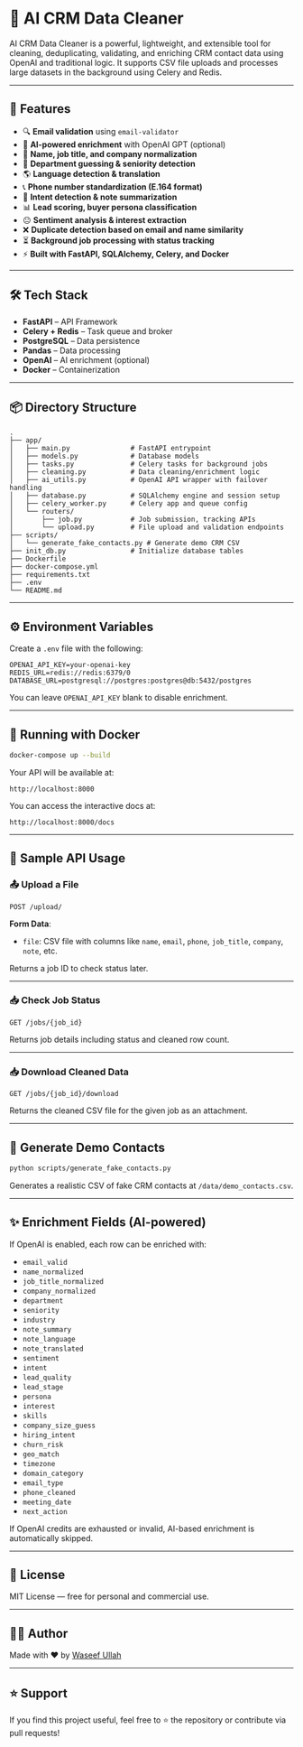 # 🤖 AI CRM Data Cleaner

AI CRM Data Cleaner is a powerful, lightweight, and extensible tool for cleaning, deduplicating, validating, and enriching CRM contact data using OpenAI and traditional logic. It supports CSV file uploads and processes large datasets in the background using Celery and Redis.

---

## 🚀 Features

- 🔍 **Email validation** using `email-validator`
- 🧠 **AI-powered enrichment** with OpenAI GPT (optional)
- 🧹 **Name, job title, and company normalization**
- 🏢 **Department guessing & seniority detection**
- 🌎 **Language detection & translation**
- 📞 **Phone number standardization (E.164 format)**
- 🧠 **Intent detection & note summarization**
- 📊 **Lead scoring, buyer persona classification**
- 😐 **Sentiment analysis & interest extraction**
- ❌ **Duplicate detection based on email and name similarity**
- ⏳ **Background job processing with status tracking**
- ⚡ **Built with FastAPI, SQLAlchemy, Celery, and Docker**

---

## 🛠 Tech Stack

- **FastAPI** – API Framework  
- **Celery + Redis** – Task queue and broker  
- **PostgreSQL** – Data persistence  
- **Pandas** – Data processing  
- **OpenAI** – AI enrichment (optional)  
- **Docker** – Containerization  

---

## 📦 Directory Structure

```
.
├── app/
│   ├── main.py               # FastAPI entrypoint
│   ├── models.py             # Database models
│   ├── tasks.py              # Celery tasks for background jobs
│   ├── cleaning.py           # Data cleaning/enrichment logic
│   ├── ai_utils.py           # OpenAI API wrapper with failover handling
│   ├── database.py           # SQLAlchemy engine and session setup
│   ├── celery_worker.py      # Celery app and queue config
│   └── routers/
│       ├── job.py            # Job submission, tracking APIs
│       └── upload.py         # File upload and validation endpoints
├── scripts/
│   └── generate_fake_contacts.py # Generate demo CRM CSV
├── init_db.py                # Initialize database tables
├── Dockerfile
├── docker-compose.yml
├── requirements.txt
├── .env
└── README.md
```

---

## ⚙️ Environment Variables

Create a `.env` file with the following:

```env
OPENAI_API_KEY=your-openai-key
REDIS_URL=redis://redis:6379/0
DATABASE_URL=postgresql://postgres:postgres@db:5432/postgres
```

You can leave `OPENAI_API_KEY` blank to disable enrichment.

---

## 🐳 Running with Docker

```bash
docker-compose up --build
```

Your API will be available at:

```
http://localhost:8000
```

You can access the interactive docs at:

```
http://localhost:8000/docs
```

---

## 📄 Sample API Usage

### 📤 Upload a File

```http
POST /upload/
```

**Form Data**:
- `file`: CSV file with columns like `name`, `email`, `phone`, `job_title`, `company`, `note`, etc.

Returns a job ID to check status later.

---

### 📥 Check Job Status

```http
GET /jobs/{job_id}
```

Returns job details including status and cleaned row count.

---

### 📥 Download Cleaned Data

```http
GET /jobs/{job_id}/download
```

Returns the cleaned CSV file for the given job as an attachment.

---

## 🧪 Generate Demo Contacts

```bash
python scripts/generate_fake_contacts.py
```

Generates a realistic CSV of fake CRM contacts at `/data/demo_contacts.csv`.

---

## ✨ Enrichment Fields (AI-powered)

If OpenAI is enabled, each row can be enriched with:

- `email_valid`
- `name_normalized`
- `job_title_normalized`
- `company_normalized`
- `department`
- `seniority`
- `industry`
- `note_summary`
- `note_language`
- `note_translated`
- `sentiment`
- `intent`
- `lead_quality`
- `lead_stage`
- `persona`
- `interest`
- `skills`
- `company_size_guess`
- `hiring_intent`
- `churn_risk`
- `geo_match`
- `timezone`
- `domain_category`
- `email_type`
- `phone_cleaned`
- `meeting_date`
- `next_action`

If OpenAI credits are exhausted or invalid, AI-based enrichment is automatically skipped.

---

## 🧾 License

MIT License — free for personal and commercial use.

---

## 👨‍💻 Author

Made with ❤️ by [Waseef Ullah](https://www.linkedin.com/in/waseef-ullah)

---

## ⭐️ Support

If you find this project useful, feel free to ⭐️ the repository or contribute via pull requests!